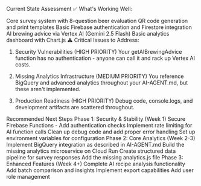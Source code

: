 Current State Assessment
✅ What's Working Well:

Core survey system with 8-question beer evaluation
QR code generation and print templates
Basic Firebase authentication and Firestore integration
AI brewing advice via Vertex AI (Gemini 2.5 Flash)
Basic analytics dashboard with Chart.js
⚠️ Critical Issues to Address:

1. Security Vulnerabilities (HIGH PRIORITY)
Your getAIBrewingAdvice function has no authentication - anyone can call it and rack up Vertex AI costs.

2. Missing Analytics Infrastructure (MEDIUM PRIORITY)
You reference BigQuery and advanced analytics throughout your AI-AGENT.md, but these aren't implemented.

3. Production Readiness (HIGH PRIORITY)
Debug code, console.logs, and development artifacts are scattered throughout.

Recommended Next Steps
Phase 1: Security & Stability (Week 1)
Secure Firebase Functions - Add authentication checks
Implement rate limiting for AI function calls
Clean up debug code and add proper error handling
Set up environment variables for configuration
Phase 2: Core Analytics (Week 2-3)
Implement BigQuery integration as described in AI-AGENT.md
Build the missing analytics microservice on Cloud Run
Create structured data pipeline for survey responses
Add the missing analytics.js file
Phase 3: Enhanced Features (Week 4+)
Complete AI recipe analysis functionality
Add batch comparison and insights
Implement export capabilities
Add user role management